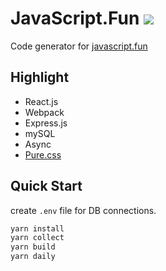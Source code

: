 # JavaScript.Fun ![](https://github.com/im6/javascript-fun/workflows/build/badge.svg)

Code generator for [javascript.fun](https://www.javascript.fun/)

## Highlight

- React.js
- Webpack
- Express.js
- mySQL
- Async
- [Pure.css](https://purecss.io/)

## Quick Start

create `.env` file for DB connections.

```sh
yarn install
yarn collect
yarn build
yarn daily
```
